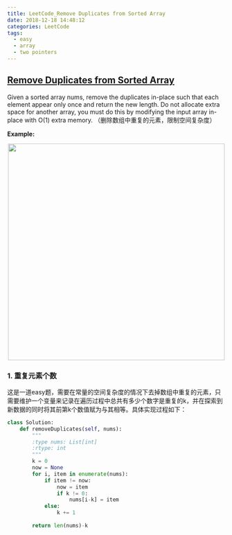 ```yaml
---
title: LeetCode_Remove Duplicates from Sorted Array
date: 2018-12-18 14:48:12
categories: LeetCode
tags: 
  - easy
  - array
  - two pointers
---
```


## [Remove Duplicates from Sorted Array](https://leetcode.com/problems/remove-duplicates-from-sorted-array/)

Given a sorted array nums, remove the duplicates in-place such that each element appear only once and return the new length. Do not allocate extra space for another array, you must do this by modifying the input array in-place with O(1) extra memory.
（删除数组中重复的元素，限制空间复杂度）

<!--more-->

**Example:** 

<div align=center>
	<img src="/images/leetcode_26.png" width = "500" align=center/>
</div>


### 1. 重复元素个数
这是一道easy题，需要在常量的空间复杂度的情况下去掉数组中重复的元素，只需要维护一个变量来记录在遍历过程中总共有多少个数字是重复的k，并在探索到新数据的同时将其前第k个数值赋为与其相等。具体实现过程如下：

```python
class Solution:
    def removeDuplicates(self, nums):
        """
        :type nums: List[int]
        :rtype: int
        """
        k = 0
        now = None
        for i, item in enumerate(nums):
            if item != now:
                now = item
                if k != 0:
                    nums[i-k] = item
            else:
                k += 1
        
        return len(nums)-k
```